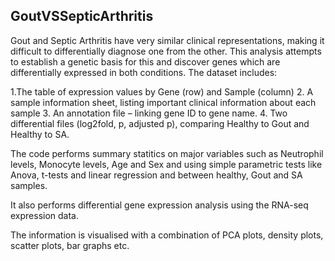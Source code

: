 GoutVSSepticArthritis
---
Gout and Septic Arthritis have very similar clinical representations, making it difficult to differentially diagnose one from the other. This analysis attempts to establish a genetic basis for 
this and discover genes which are differentially expressed in both conditions. The dataset includes:

1.The table of expression values by Gene (row) and Sample (column)
2. A sample information sheet, listing important clinical information about each sample
3. An annotation file – linking gene ID to gene name.
4. Two differential files (log2fold, p, adjusted p), comparing Healthy to Gout and Healthy to SA. 

The code performs summary statitics on major variables such as Neutrophil levels, Monocyte levels, Age and Sex and using simple parametric tests like Anova, t-tests and linear regression and 
between healthy, Gout and SA samples.

It also performs differential gene expression analysis using the RNA-seq expression data.

The information is visualised with a combination of PCA plots, density plots, scatter plots, bar graphs etc.

